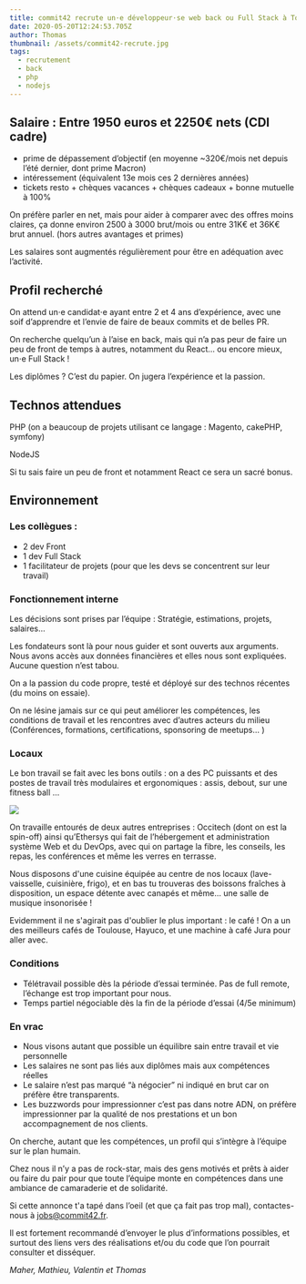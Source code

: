 ```yaml
---
title: commit42 recrute un⋅e développeur⋅se web back ou Full Stack à Toulouse
date: 2020-05-20T12:24:53.705Z
author: Thomas
thumbnail: /assets/commit42-recrute.jpg
tags:
  - recrutement
  - back
  - php
  - nodejs
---
```

## Salaire : Entre 1950 euros et 2250€ nets (CDI cadre)

* prime de dépassement d’objectif (en moyenne ~320€/mois net depuis l’été dernier, dont prime Macron) 
* intéressement (équivalent 13e mois ces 2 dernières années)
* tickets resto + chèques vacances + chèques cadeaux + bonne mutuelle à 100%

On préfère parler en net, mais pour aider à comparer avec des offres moins claires, ça donne environ 2500 à 3000 brut/mois ou entre 31K€ et 36K€ brut annuel. (hors autres avantages et primes)

Les salaires sont augmentés régulièrement pour être en adéquation avec l’activité. 

## Profil recherché

On attend un⋅e candidat⋅e ayant entre 2 et 4 ans d’expérience, avec une soif d’apprendre et l’envie de faire de beaux commits et de belles PR. 

On recherche quelqu’un à l’aise en back, mais qui n’a pas peur de faire un peu de front de temps à autres, notamment du React… ou encore mieux, un⋅e Full Stack !

Les diplômes ? C’est du papier. On jugera l’expérience et la passion.

## Technos attendues

PHP (on a beaucoup de projets utilisant ce langage : Magento, cakePHP, symfony)

NodeJS

Si tu sais faire un peu de front et notamment React ce sera un sacré bonus.

## Environnement

### Les collègues :

* 2 dev Front 
* 1 dev Full Stack 
* 1 facilitateur de projets (pour que les devs se concentrent sur leur travail)

### Fonctionnement interne

Les décisions sont prises par l’équipe : Stratégie, estimations, projets, salaires… 

Les fondateurs sont là pour nous guider et sont ouverts aux arguments. Nous avons accès aux données financières et elles nous sont expliquées. Aucune question n’est tabou.

On a la passion du code propre, testé et déployé sur des technos récentes (du moins on essaie).

On ne lésine jamais sur ce qui peut améliorer les compétences, les conditions de travail et les rencontres avec d’autres acteurs du milieu (Conférences, formations, certifications, sponsoring de meetups… )

### Locaux

Le bon travail se fait avec les bons outils : on a des PC puissants et des postes de travail très modulaires et ergonomiques : assis, debout, sur une fitness ball …

![](/assets/locaux.png)

On travaille entourés de deux autres entreprises : Occitech (dont on est la spin-off) ainsi qu’Ethersys qui fait de l’hébergement et administration système Web et du DevOps, avec qui on partage la fibre, les conseils, les repas, les conférences et même les verres en terrasse.

Nous disposons d'une cuisine équipée au centre de nos locaux (lave-vaisselle, cuisinière, frigo), et en bas tu trouveras des boissons fraîches à disposition, un espace détente avec canapés et même… une salle de musique insonorisée !

Evidemment il ne s'agirait pas d'oublier le plus important : le café ! On a un des meilleurs cafés de Toulouse, Hayuco, et une machine à café Jura pour aller avec.

### Conditions

* Télétravail possible dès la période d’essai terminée. Pas de full remote, l’échange est trop important pour nous.
* Temps partiel négociable dès la fin de la période d’essai (4/5e minimum)

### En vrac

* Nous visons autant que possible un équilibre sain entre travail et vie personnelle
* Les salaires ne sont pas liés aux diplômes mais aux compétences réelles
* Le salaire n’est pas marqué “à négocier” ni indiqué en brut car on préfère être transparents.
* Les buzzwords pour impressionner c’est pas dans notre ADN, on préfère impressionner par la qualité de nos prestations et un bon accompagnement de nos clients. 

On cherche, autant que les compétences, un profil qui s’intègre à l’équipe sur le plan humain. 

Chez nous il n’y a pas de rock-star, mais des gens motivés et prêts à aider ou faire du pair pour que toute l’équipe monte en compétences dans une ambiance de camaraderie et de solidarité.

Si cette annonce t'a tapé dans l’oeil (et que ça fait pas trop mal), contactes-nous à jobs@commit42.fr.

Il est fortement recommandé d’envoyer le plus d’informations possibles, et surtout des liens vers des réalisations et/ou du code que l’on pourrait consulter et disséquer.

_Maher, Mathieu, Valentin et Thomas_
